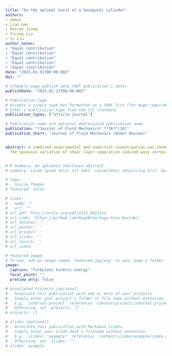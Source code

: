 ```yaml
---
title: "On the optimal twist of a hexagonal cylinder"
authors:
- admin
- Lian Gan
- Peiran Jiang
- Yicong Liu
- Yu Liu
author_notes:
- "Equal contribution"
- "Equal contribution"
- "Equal contribution"
- "Equal contribution"
- "Equal contribution"
date: "2025-01-01T00:00:00Z"
doi: ""

# Schedule page publish date (NOT publication's date).
publishDate: "2025-02-22T00:00:00Z"

# Publication type.
# Accepts a single type but formatted as a YAML list (for Hugo requirements).
# Enter a publication type from the CSL standard.
publication_types: ["article-journal"]

# Publication name and optional abbreviated publication name.
publication: "*Journal of Fluid Mechanics* **36**(10)"
publication_short: "Journal of Fluid Mechanics (Under Review)"


abstract: A combined experimental and numerical investigation was conducted to examine the mechanisms of aerodynamic noise reduction for twisted hexagonal cylinders at Reynolds numbers (\(Re = 2 \times 10^{4}–10^{5}\)) and twist angles per unit span \(\gamma^* \in \mathbb{R}[0, 1/3]\). It reveals a non-monotonic dependence of noise reduction on \(\gamma^*\), optimised for \(\gamma^* = 1/6\), where a tonal noise reduction of 15 dB and a total sound reduction of 11 dB at \(Re = 2 \times 10^{4}\) were achieved. This was consistent across all Reynolds numbers tested. Additionally, dual tones were observed in the noise spectra for cases with \(1/18 \leq \gamma^* < 1/6\), leading to the identification of two distinct flow patterns (Pattern I and II) based on the number of tones in the spectrum. Large-eddy simulations were performed at \(Re = 2 \times 10^{4}\) to support the acoustic measurements. Spanwise variations in flow separation gave rise to two distinct regimes:separation (RI) and reattachment (RII). - **Pattern I** (\(1/5.4 \leq \gamma^* \leq 1/3\));
  The spanwise variation of shear layer separation induced wavy vortex shedding, contributing to a moderate noise reduction.  - **Pattern II** (\(1/18 \leq \gamma^* \leq 1/7.2\)). Differences in vortex shedding frequencies between RI and RII regimes led to vortex dislocation, forming C- or X-type vortex structures. The \(\gamma^* = 1/6\) configuration leads to a transitional pattern between Pattern I and II, where modulation was predominantly observed in the RI regime. The superior noise reduction of \(\gamma^* = 1/6\) stems from the combined effects of frequent vortex dislocation and modulation, which reduces spanwise coherency and increases wake three-dimensionality.  


# # Summary. An optional shortened abstract.
# summary: Lorem ipsum dolor sit amet, consectetur adipiscing elit. Duis posuere tellus ac convallis placerat. Proin tincidunt magna sed ex sollicitudin condimentum.

# tags:
# - Source Themes
# featured: false

# links:
# - name: ""
#   url: ""
# url_pdf: http://arxiv.org/pdf/1512.04133v1
# url_code: 'https://github.com/HugoBlox/hugo-blox-builder'
# url_dataset: ''
# url_poster: ''
# url_project: ''
# url_slides: ''
# url_source: ''
# url_video: ''

# Featured image
# To use, add an image named `featured.jpg/png` to your page's folder. 
image:
  caption: "Turbulent kinetic energy"
  focal_point: ""
  preview_only: false

# Associated Projects (optional).
#   Associate this publication with one or more of your projects.
#   Simply enter your project's folder or file name without extension.
#   E.g. `internal-project` references `content/project/internal-project/index.md`.
#   Otherwise, set `projects: []`.
# projects: []

# Slides (optional).
#   Associate this publication with Markdown slides.
#   Simply enter your slide deck's filename without extension.
#   E.g. `slides: "example"` references `content/slides/example/index.md`.
#   Otherwise, set `slides: ""`.
# slides: example
---
```


<!-- {{% callout note %}}
Click the *Cite* button above to demo the feature to enable visitors to import publication metadata into their reference management software.
{{% /callout %}}

{{% callout note %}}
Create your slides in Markdown - click the *Slides* button to check out the example.
{{% /callout %}} -->
<!-- 
Add the publication's **full text** or **supplementary notes** here. You can use rich formatting such as including [code, math, and images](https://docs.hugoblox.com/content/writing-markdown-latex/). -->
